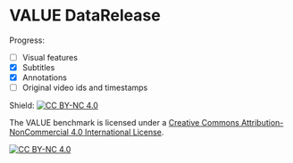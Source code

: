 # VALUE DataRelease

Progress:
  - [ ] Visual features
  - [X] Subtitles
  - [X] Annotations
  - [ ] Original video ids and timestamps

Shield: [![CC BY-NC 4.0][cc-by-nc-shield]][cc-by-nc]

The VALUE benchmark  is licensed under a
[Creative Commons Attribution-NonCommercial 4.0 International License][cc-by-nc].

[![CC BY-NC 4.0][cc-by-nc-image]][cc-by-nc]

[cc-by-nc]: https://creativecommons.org/licenses/by-nd/4.0/
[cc-by-nc-image]: https://licensebuttons.net/l/by-nd/4.0/80x15.png
[cc-by-nc-shield]: https://img.shields.io/badge/License-CC%20BY--NC%204.0-lightgrey.svg
